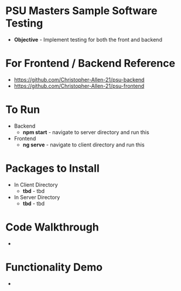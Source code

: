 # PSU Masters Sample Software Testing

- **Objective** - Implement testing for both the front and backend

# For Frontend / Backend Reference

- https://github.com/Christopher-Allen-21/psu-backend
- https://github.com/Christopher-Allen-21/psu-frontend

# To Run

- Backend
  - **npm start** - navigate to server directory and run this
- Frontend
  - **ng serve** - navigate to client directory and run this

# Packages to Install

- In Client Directory
  - **tbd** - tbd
- In Server Directory
  - **tbd** - tbd

# Code Walkthrough

-

# Functionality Demo

-

